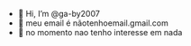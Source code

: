 - 👋 Hi, I’m @ga-by2007
- 👀 meu email é nãotenhoemail.gmail.com
- 🌱 no momento nao tenho interesse em nada
